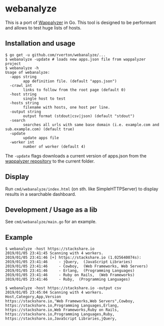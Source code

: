 # webanalyze

This is a port of [Wappalyzer](https://github.com/AliasIO/Wappalyzer) in Go. This tool is designed to be performant and allows to test huge lists of hosts.

## Installation and usage

    $ go get -u github.com/rverton/webanalyze/...
    $ webanalyze -update # loads new apps.json file from wappalyzer project
    $ webanalyze -h
    Usage of webanalyze:
      -apps string
            app definition file. (default "apps.json")
      -crawl int
            links to follow from the root page (default 0)
      -host string
            single host to test
      -hosts string
            filename with hosts, one host per line.
      -output string
            output format (stdout|csv|json) (default "stdout")
      -search
            searches all urls with same base domain (i.e. example.com and sub.example.com) (default true)
      -update
            update apps file
      -worker int
            number of worker (default 4)


The `-update` flags downloads a current version of apps.json from the [wappalyzer repository](https://github.com/AliasIO/Wappalyzer) to the current folder.

## Display

Run `cmd/webanalyze/index.html` (on sth. like SimpleHTTPServer) to display results in a searchable dashboard.

## Development / Usage as a lib

See `cmd/webanalyze/main.go` for an example.

## Example

    $ webanalyze -host https://stackshare.io
    2019/01/05 23:41:45 Scanning with 4 workers.
    2019/01/05 23:41:46 [+] https://stackshare.io (1.025640074s):
    2019/01/05 23:41:46 	- jQuery,  (JavaScript Libraries)
    2019/01/05 23:41:46 	- Cowboy,  (Web Frameworks, Web Servers)
    2019/01/05 23:41:46 	- Erlang,  (Programming Languages)
    2019/01/05 23:41:46 	- Ruby on Rails,  (Web Frameworks)
    2019/01/05 23:41:46 	- Ruby,  (Programming Languages)
    
    $ webanalyze -host https://stackshare.io -output csv
    2019/01/05 23:45:04 Scanning with 4 workers.
    Host,Category,App,Version
    https://stackshare.io,"Web Frameworks,Web Servers",Cowboy,
    https://stackshare.io,Programming Languages,Erlang,
    https://stackshare.io,Web Frameworks,Ruby on Rails,
    https://stackshare.io,Programming Languages,Ruby,
    https://stackshare.io,JavaScript Libraries,jQuery,
